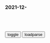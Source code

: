 ### 2021-12-　

```note
```

<table id="tbc" style="white-space:pre-wrap">
</table>
<button onclick="toggleb()">toggle</button>
<button onclick="loadparse()">loadparse</button>
<br>
<!-- 🌸<br>🍅-　-🍑<hr>🍀 -->
<pre>
<textarea rows="30" cols="100" style="display: none" id="tar">

<font size="2"><b>
h为魔幻水军_哔哩哔哩_bilibili</b></font><br>
https://www.bilibili.com/video/BV1uP4y1H7K2

<font size="1" style="color:#DCDCDC"><b>2021/12/23 下午3:53:19</b></font><br>

<font size="2"><b>
50年代金日c访h，被一人搂住脖子，总理批判道：他已不是营长了</b></font><br>
https://mbd.baidu.com/newspage/data/landingsuper?context=%7B%22nid%22%3A%22news_10056128872454252610%22%7D&n_type=-1&p_from=-1

<font size="1" style="color:#DCDCDC"><b>2021/12/23 下午3:45:57</b></font><br>

<font size="2"><b>
1949年，北平两个j卫营突然b变，目标竟然是在香山办公的mz席</b></font><br>
https://mbd.baidu.com/newspage/data/landingsuper?context=%7B%22nid%22%3A%22news_10554017484506246001%22%7D&n_type=-1&p_from=-1

<font size="1" style="color:#DCDCDC"><b>2021/12/23 下午1:45:58</b></font><br>

<font size="2"><b>
除去先天不足的原因，还有哪些原因，使得蜀hzq走向衰亡？</b></font><br>
https://mbd.baidu.com/newspage/data/landingsuper?context=%7B%22nid%22%3A%22news_9435140957071851231%22%7D&n_type=-1&p_from=-1

一、君臣异位，z体不顺。
二、内部不和，上下离心。
三、穷兵黩武，无所作为。

诸葛瞻在战死前，说自己内不能除掉黄皓，外不能制约姜维，
相比黄皓乱z来说，姜维的穷兵黩武，胡乱指挥对蜀h造成的危害要大得多。正是由于蜀hg力耗尽，使得蜀h走向了衰亡。

首先蜀汉建立初期的幕府制度，原本是权宜之计，却成为蜀汉的定制，这让蜀汉开了历史倒车，难以为继。

第三是在蜀汉的历史上，对外发动战争的时期过长。尤其是在蜀汉后期，原本就已经失控的蜀汉，在姜维指挥下发动了长期无益的战争，使得蜀汉g力耗尽，

<font size="1" style="color:#DCDCDC"><b>2021/12/23 下午1:27:38</b></font><br>

<font size="2"><b>
马斯克炮轰元宇宙与Web3.0：“我不觉得有人会成天把屏幕绑在脑袋上”</b></font><br>
https://mbd.baidu.com/newspage/data/landingsuper?context=%7B%22nid%22%3A%22news_8862649106616073552%22%7D&n_type=-1&p_from=-1

<font size="1" style="color:#DCDCDC"><b>2021/12/23 下午1:22:47</b></font><br>

<font size="2"><b>
75岁老人用垃圾盖房子，坚固环保还能抗9级地震,社会,奇闻轶事,好看视频</b></font><br>
https://haokan.baidu.com/v?vid=6244591099144603646&sfrom=baidu-feed

<font size="1" style="color:#DCDCDC"><b>2021/12/23 下午1:17:36</b></font><br>

<font size="2"><b>
瞿伯阶被多次围剿，为何人数却越来越多，成为拥兵两万的巨匪</b></font><br>
https://mbd.baidu.com/newspage/data/landingsuper?context=%7B%22nid%22%3A%22news_8763794245177856161%22%7D&n_type=-1&p_from=-1

<font size="1" style="color:#DCDCDC"><b>2021/12/23 上午11:26:56</b></font><br>

<font size="2"><b>
梁山泊第一次反围剿VSh军第一次反围剿：异曲同工之妙_腾讯新闻</b></font><br>
https://new.qq.com/omn/20211114/20211114A07EHB00.html

<font size="1" style="color:#DCDCDC"><b>2021/12/23 上午11:32:32</b></font><br>

<font size="2"><b>
大数据: 内战爆发前, gg双方军事、经济实力之比较_蒋介石</b></font><br>
https://www.sohu.com/a/286471457_522585

<font size="1" style="color:#DCDCDC"><b>2021/12/23 上午11:28:41</b></font><br>

<font size="2"><b>
【银魂】两个幼稚鬼小朋友_哔哩哔哩_bilibili</b></font><br>
https://www.bilibili.com/video/av925700117/

<font size="1" style="color:#DCDCDC"><b>2021/12/23 上午11:26:33</b></font><br>

<font size="2"><b>
无间道：吴镇宇教科书般的演技，一招竟将各帮巨头治得服服帖帖！,影视,犯罪片,好看视频</b></font><br>
https://haokan.baidu.com/v?vid=6929643729280588342&sfrom=baidu-feed

卿世安
昨天
甘地真是太惨了，被戴帽子，做生意被坑，钱要照交，最后吃完饭还得买单

<font size="1" style="color:#DCDCDC"><b>2021/12/23 上午11:20:53</b></font><br>

<font size="2"><b>
化整为零，破解烧脑四环,科学,科普,好看视频</b></font><br>
https://haokan.baidu.com/v?vid=14845387284708617324&sfrom=baidu-feed

https://f7.baidu.com/it/u=3068524071,485405581&fm=222&.jpg
https://f7.baidu.com/it/u=3068524071,485405581&fm=222&app=108&f=JPEG@s_0,w_660,h_370,q_80

<font size="1" style="color:#DCDCDC"><b>2021/12/23 上午11:02:35</b></font><br>

<font size="2"><b>
戈尔迪乌姆之结！亚历山大一剑斩断。建模来自帆雨动画！,科学,科普,好看视频</b></font><br>
https://haokan.baidu.com/v?vid=6564513787024553978

https://f7.baidu.com/it/u=833131166,1224373339&fm=222&.jpg
https://f7.baidu.com/it/u=833131166,1224373339&fm=222&app=108&f=JPEG@s_0,w_660,h_370,q_80

<font size="1" style="color:#DCDCDC"><b>2021/12/23 上午11:06:27</b></font><br>

<font size="2"><b>
六星难度，魔金锚。难度太高了,时尚,奢侈品,好看视频</b></font><br>
https://haokan.baidu.com/v?vid=7660621870835237605

https://f7.baidu.com/it/u=1475643491,4195176567&fm=222&.jpg
https://f7.baidu.com/it/u=1475643491,4195176567&fm=222&app=108&f=JPEG@s_0,w_660,h_370,q_80

<font size="1" style="color:#DCDCDC"><b>2021/12/23 上午11:14:44</b></font><br>

<font size="2"><b>
江湖告急：大佬带乌鸦谈判，对方在乌鸦面前吃饭，不给乌鸦面子？,影视,犯罪片,好看视频</b></font><br>
https://haokan.baidu.com/v?vid=9902400688736162114&sfrom=baidu-feed

其实当大哥，有时真要出来做场好戏。目的就是要跟着你的那班手下知道，你还很猛，很活跃。

<font size="1" style="color:#DCDCDC"><b>2021/12/30 下午2:51:03</b></font><br>

<font size="2"><b>
江湖：黑老大发布江湖追杀令，没想到说错了一个字，事情大条了,影视,犯罪片,好看视频</b></font><br>
https://haokan.baidu.com/v?vid=12994067056536246158&sfrom=baidu-feed

你听错了吧？

很痛的。

人家叫你一声大哥，就晕头转向了。

q银柳h
跟大哥说他错了。 不会做人啊

w寅虎
小弟喽啰不能说，这都是近臣心腹，而且是无伤大雅的事情，无所谓了

a是八路君
大哥身边总要有几个说真话的

d小糊
江湖告急

<font size="1" style="color:#DCDCDC"><b>2021/12/23 上午10:42:36</b></font><br>

</textarea>
</pre>
<!-- 🍀<br>🍑-　-🍅<hr>🌸 -->

```tip
```

<script src="https://cdn.jsdelivr.net/npm/jquery@3.5.1/dist/jquery.min.js"></script>

<link rel="stylesheet" href="https://cdn.jsdelivr.net/gh/fancyapps/fancybox@3.5.7/dist/jquery.fancybox.min.css" />
<script src="https://cdn.jsdelivr.net/gh/fancyapps/fancybox@3.5.7/dist/jquery.fancybox.min.js"></script>

<script type="text/javascript">

var __urlRegex = /(\b(https?|ftp|file):\/\/[-A-Z0-9+&@#\/%?=~_|!:,.;]*[-A-Z0-9+&@#\/%=~_|])/ig;
var __imgRegex = /\.(?:jpe?g|gif|png)$/i;

loadparse();

function parseURL($string){

    var exp = __urlRegex;
    return $string.replace(exp,function(match){
            __imgRegex.lastIndex=0;
            if(__imgRegex.test(match)){
                return '<a data-fancybox="gallery" href="' + match.replace("/p=700", "")
                 + '"><img src="' + match.replace("/p=700", "/p=160x200")+'" width="64"></a>';
            }
            else{
                return '<a href="' + match + '" target="_blank">' + match + '</a>';
            }
        }
    );
}

function loadparse() {
  tbc.innerHTML = parseURL(tar.value);
}

function toggleb() {
  var x = document.getElementById("tar");
  if (x.style.display === "none") {
    x.style.display = "";
  } else {
    x.style.display = "none";
  }
}

</script>
